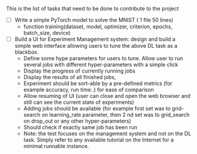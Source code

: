 This is the list of tasks that need to be done to contribute to the project
- [ ] Write a simple PyTorch model to solve the MNIST ( 1 file 50 lines)
    - function training(dataset, model, optimizer, criterion, epochs, batch_size, device)
- [ ] Build a UI for Experiment Management system: design and build a simple web interface allowing users to tune the above DL task as a blackbox.
    - Define some hype parameters for users to tune. Allow user to run several jobs with different hyper-parameters with a simple click
    - Display the progress of currently running jobs
    - Display the results of all finished jobs,
    - Experiment should be sort-able by a pre-defined metrics (for example accuracy, run time..) for ease of comparison
    - Allow resuming of UI (user can close and open the web browser and still can see the current state of experiments)
    - Adding jobs should be available (for example first set was to grid-search on learning_rate parameter, then 2 nd set was to grid_search on drop_out or any other hyper-parameters)
    - Should check if exactly same job has been run
    - Note: the test focuses on the management system and not on the DL task. Simply refer to any available tutorial on the Internet for a minimal runnable instance.